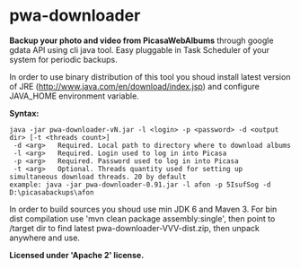 pwa-downloader
==============

**Backup your photo and video from PicasaWebAlbums** through google gdata API using cli java tool. Easy pluggable in Task Scheduler of your system for periodic backups.

In order to use binary distribution of this tool you shoud install latest version of JRE (http://www.java.com/en/download/index.jsp) and configure JAVA_HOME environment variable.

**Syntax:** 
```
java -jar pwa-downloader-vN.jar -l <login> -p <password> -d <output dir> [-t <threads count>]
 -d <arg>   Required. Local path to directory where to download albums
 -l <arg>   Required. Login used to log in into Picasa
 -p <arg>   Required. Password used to log in into Picasa
 -t <arg>   Optional. Threads quantity used for setting up simultaneous download threads. 20 by default
example: java -jar pwa-downloader-0.91.jar -l afon -p 5IsufSog -d D:\picasabackups\afon 
``` 

In order to build sources you shoud use min JDK 6 and Maven 3. For bin dist compilation use 'mvn clean package assembly:single', then point to /target dir to find latest pwa-downloader-VVV-dist.zip, then unpack anywhere and use.

**Licensed under 'Apache 2' license.**
